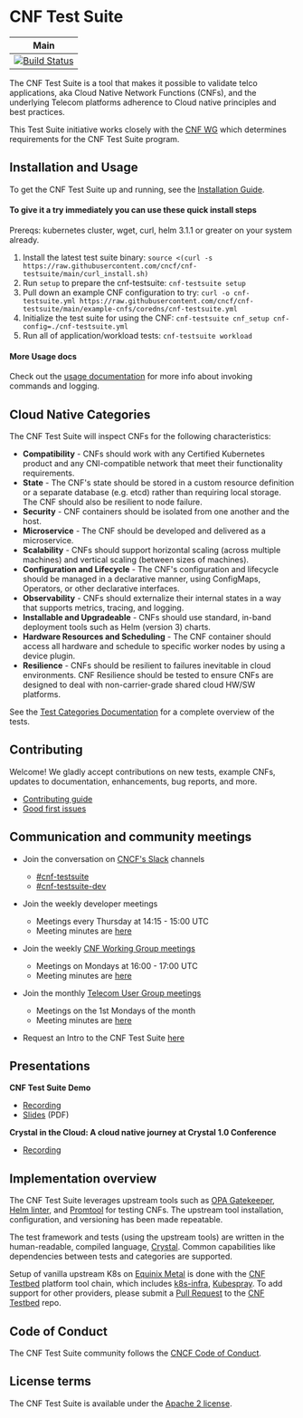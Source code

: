 # CNF Test Suite

| Main                                                                                                                                        |
| ------------------------------------------------------------------------------------------------------------------------------------------- |
| [![Build Status](https://github.com/cncf/cnf-testsuite/workflows/Crystal%20Specs/badge.svg)](https://github.com/cncf/cnf-testsuite/actions) |

The CNF Test Suite is a tool that makes it possible to validate telco applications, aka Cloud Native Network Functions (CNFs), and the underlying Telecom platforms adherence to Cloud native principles and best practices.

This Test Suite initiative works closely with the [CNF WG](cnf-wg/README.md) which determines requirements for the CNF Test Suite program.

## Installation and Usage

To get the CNF Test Suite up and running, see the [Installation Guide](INSTALL.md).

#### To give it a try immediately you can use these quick install steps

Prereqs: kubernetes cluster, wget, curl, helm 3.1.1 or greater on your system already.

1. Install the latest test suite binary: `source <(curl -s https://raw.githubusercontent.com/cncf/cnf-testsuite/main/curl_install.sh)`
2. Run `setup` to prepare the cnf-testsuite: `cnf-testsuite setup`
3. Pull down an example CNF configuration to try: `curl -o cnf-testsuite.yml https://raw.githubusercontent.com/cncf/cnf-testsuite/main/example-cnfs/coredns/cnf-testsuite.yml`
4. Initialize the test suite for using the CNF: `cnf-testsuite cnf_setup cnf-config=./cnf-testsuite.yml`
5. Run all of application/workload tests: `cnf-testsuite workload`

#### More Usage docs

Check out the [usage documentation](USAGE.md) for more info about invoking commands and logging.

## Cloud Native Categories

The CNF Test Suite will inspect CNFs for the following characteristics:

- **Compatibility** - CNFs should work with any Certified Kubernetes product and any CNI-compatible network that meet their functionality requirements.
- **State** - The CNF's state should be stored in a custom resource definition or a separate database (e.g. etcd) rather than requiring local storage. The CNF should also be resilient to node failure.
- **Security** - CNF containers should be isolated from one another and the host.
- **Microservice** - The CNF should be developed and delivered as a microservice.
- **Scalability** - CNFs should support horizontal scaling (across multiple machines) and vertical scaling (between sizes of machines).
- **Configuration and Lifecycle** - The CNF's configuration and lifecycle should be managed in a declarative manner, using ConfigMaps, Operators, or other declarative interfaces.
- **Observability** - CNFs should externalize their internal states in a way that supports metrics, tracing, and logging.
- **Installable and Upgradeable** - CNFs should use standard, in-band deployment tools such as Helm (version 3) charts.
- **Hardware Resources and Scheduling** - The CNF container should access all hardware and schedule to specific worker nodes by using a device plugin.
- **Resilience** - CNFs should be resilient to failures inevitable in cloud environments. CNF Resilience should be tested to ensure CNFs are designed to deal with non-carrier-grade shared cloud HW/SW platforms.

See the [Test Categories Documentation](TEST-CATEGORIES.md) for a complete overview of the tests.

## Contributing

Welcome! We gladly accept contributions on new tests, example CNFs, updates to documentation, enhancements, bug reports, and more.

- [Contributing guide](CONTRIBUTING.md)
- [Good first issues](https://github.com/cncf/cnf-testsuite/issues?q=is%3Aissue+is%3Aopen+label%3A%22good+first+issue%22)

## Communication and community meetings

- Join the conversation on [CNCF's Slack](https://slack.cncf.io/) channels
  - [#cnf-testsuite](https://cloud-native.slack.com/archives/C01V28MLYEP)
  - [#cnf-testsuite-dev](https://cloud-native.slack.com/archives/C014TNCEX8R)
- Join the weekly developer meetings

  - Meetings every Thursday at 14:15 - 15:00 UTC
  - Meeting minutes are [here](https://docs.google.com/document/d/1IbrgjqIkOCvrrSG0DRE6X62UUZpBq-818Mn8q0nkkd0/edit)

- Join the weekly [CNF Working Group meetings](https://github.com/cncf/cnf-wg#recurring-meetings)

  - Meetings on Mondays at 16:00 - 17:00 UTC
  - Meeting minutes are [here](https://docs.google.com/document/d/1YFimQftjkTUsxNGTsKdakvP7cJtJgCTqViH2kwJOrsc/edit)

- Join the monthly [Telecom User Group meetings](https://github.com/cncf/telecom-user-group#meeting-time)
  - Meetings on the 1st Mondays of the month
  - Meeting minutes are [here](https://docs.google.com/document/d/1yhtI7aiwpdAiRBKyUX6mOJDHAbjOog2mI4Ur2k27D7s/edit)

- Request an Intro to the CNF Test Suite [here](https://calendly.com/cnftestsuite)

## Presentations

**CNF Test Suite Demo**
- [Recording](https://drive.google.com/file/d/1SBHE5Dqx6Sa-m83WODbCEbbdiB2_l_U2/view?usp=sharing)
- [Slides](https://github.com/cncf/cnf-testsuite/files/6857515/SHARED-COMMON.CNF.Test.Suite.Demo.and.CNF.initiatives.overview.2021-06-29.pdf) (PDF)

**Crystal in the Cloud: A cloud native journey at Crystal 1.0 Conference**
- [Recording](https://youtu.be/n8g60VglyUw)


## Implementation overview

The CNF Test Suite leverages upstream tools such as [OPA Gatekeeper](https://github.com/open-policy-agent/gatekeeper), [Helm linter](https://github.com/helm/chart-testing), and [Promtool](https://prometheus.io/docs/prometheus/latest/configuration/unit_testing_rules/) for testing CNFs. The upstream tool installation, configuration, and versioning has been made repeatable.

The test framework and tests (using the upstream tools) are written in the human-readable, compiled language, [Crystal](https://crystal-lang.org/). Common capabilities like dependencies between tests and categories are supported.

Setup of vanilla upstream K8s on [Equinix Metal](https://metal.equinix.com/) is done with the [CNF Testbed](https://github.com/cncf/cnf-testbed/) platform tool chain, which includes [k8s-infra](https://github.com/crosscloudci/k8s-infra), [Kubespray](https://kubespray.io/). To add support for other providers, please submit a [Pull Request](https://github.com/cncf/cnf-testbed/pulls) to the [CNF Testbed](https://github.com/cncf/cnf-testbed/) repo.

## Code of Conduct

The CNF Test Suite community follows the [CNCF Code of Conduct](https://github.com/cncf/foundation/blob/main/code-of-conduct.md).

## License terms

The CNF Test Suite is available under the [Apache 2 license](LICENSE.md).
